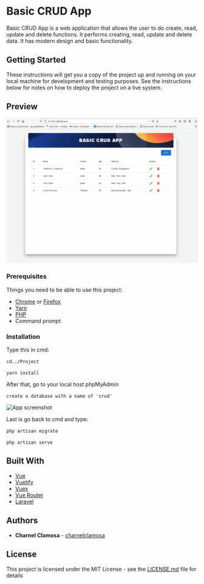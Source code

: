 # Basic CRUD App

Basic CRUD App is a web application that allows the user to do create, read, update and delete functions. It performs creating, read, update and delete data. It has modern design and basic functionality.

## Getting Started

These instructions will get you a copy of the project up and running on your local machine for development and testing purposes. See the instructions below for notes on how to deploy the project on a live system.

## Preview
![App gif](gif/crud.gif)

### Prerequisites

Things you need to be able to use this project:

* [Chrome](https://www.google.com/intl/en_ph/chrome/) or [Firefox](https://www.mozilla.org/en-US/firefox/new/)
* [Yarn](https://classic.yarnpkg.com/en/docs/install/#windows-stable)
* [PHP](https://www.php.net/)
* Command prompt

### Installation

Type this in cmd:

```
cd../Project
```
```
yarn install
```

After that, go to your local host phpMyAdmin
```
create a database with a name of 'crud'
```
![App screenshot](https://i.imgur.com/Am7Aqj2.png)

Last is go back to cmd and type:
```
php artisan migrate
```
```
php artisan serve
```

## Built With

* [Vue](https://vuejs.org/)
* [Vuetify](https://vuetifyjs.com/en/)
* [Vuex](https://vuex.vuejs.org/)
* [Vue Router](https://router.vuejs.org/)
* [Laravel](https://laravel.com/)

## Authors

* **Charnel Clamosa** - [charnelclamosa](https://github.com/charnelclamosa)

## License

This project is licensed under the MIT License - see the [LICENSE.md](LICENSE.md) file for details

